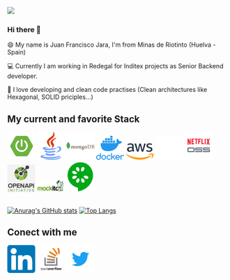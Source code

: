 ![](https://komarev.com/ghpvc/?username=jfjara&color=green)

### Hi there 👋


😄 My name is Juan Francisco Jara, I'm from Minas de Riotinto (Huelva - Spain)

💻 Currently I am working in Redegal for Inditex projects as Senior Backend developer. 

📝 I love developing and clean code practises (Clean architectures like Hexagonal, SOLID priciples...)

<h2>My current and favorite Stack</h2>
<a href="https://spring.io/projects/spring-boot"><img src="https://github.com/jfjara/jfjara/blob/main/spring_boot_icon.png" alt="Spring boot framework"/></a>
<a href="https://www.java.com/"><img src="https://github.com/jfjara/jfjara/blob/main/java.png" alt="Java"/></a>
<a href="https://www.mongodb.com/"><img src="https://github.com/jfjara/jfjara/blob/main/mongodb-226029.png" alt="MongoDB"/></a>
<a href="https://www.docker.com/"><img src="https://github.com/jfjara/jfjara/blob/main/vertical-logo-monochromatic.png" alt="Docker"/></a>
<a href="https://aws.amazon.com/"><img src="https://github.com/jfjara/jfjara/blob/main/1280px-Amazon_Web_Services_Logo.svg.png" alt="Amazon Web Services"/></a>
<a href="https://github.com/"><img src="https://github.com/jfjara/jfjara/blob/main/github_icon.png" alt="Github"/></a>
<a href="https://spring.io/projects/spring-cloud-netflix"><img src="https://github.com/jfjara/jfjara/blob/main/netflixoss.png" alt="Netflix Oss"/></a>
<a href="https://www.openapis.org/"><img src="https://github.com/jfjara/jfjara/blob/main/openapi.png" alt="OpenApi"/></a>
<a href="https://site.mockito.org/"><img src="https://github.com/jfjara/jfjara/blob/main/logo.jpg" alt="Mockito"/></a>
<a href="https://cucumber.io/"><img src="https://github.com/jfjara/jfjara/blob/main/cucumber_icon.png" alt="cucumber"/></a>

<h2></h2>

[![Anurag's GitHub stats](https://github-readme-stats.vercel.app/api?username=jfjara)](https://github.com/anuraghazra/github-readme-stats)
[![Top Langs](https://github-readme-stats.vercel.app/api/top-langs/?username=jfjara&layout=compact)](https://github.com/anuraghazra/github-readme-stats)
<!--[![willianrod's wakatime stats](https://github-readme-stats.vercel.app/api/wakatime?username=juanfranciscojara@gmail.com)](https://github.com/anuraghazra/github-readme-stats)-->

<h2>Conect with me</h2>

<a href="https://www.linkedin.com/in/juan-francisco-jara-bellido-72103b153/"><img src="https://github.com/jfjara/jfjara/blob/main/linkedin.png" alt="Linkedin"/></a>
<a href="https://es.stackoverflow.com/users/250162/jfjara"><img src="https://github.com/jfjara/jfjara/blob/main/E-CoWzaWUAIeIBB.png" alt="StackOverFlow"/></a>
<a href="https://twitter.com/wan_fran"><img src="https://github.com/jfjara/jfjara/blob/main/logo.png" alt="Twitter"/></a>
